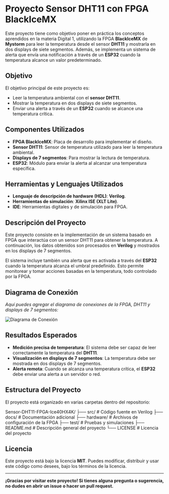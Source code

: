 # Proyecto Sensor DHT11 con FPGA BlackIceMX

Este proyecto tiene como objetivo poner en práctica los conceptos aprendidos en la materia Digital 1, utilizando la FPGA **BlackIceMX** de **Mystorm** para leer la temperatura desde el sensor **DHT11** y mostrarla en dos displays de siete segmentos. Además, se implementa un sistema de alerta que envía una notificación a través de un **ESP32** cuando la temperatura alcance un valor predeterminado.

## Objetivo

El objetivo principal de este proyecto es:

- Leer la temperatura ambiental con el **sensor DHT11**.
- Mostrar la temperatura en dos displays de siete segmentos.
- Enviar una alerta a través de un **ESP32** cuando se alcance una temperatura crítica.

## Componentes Utilizados

- **FPGA BlackIceMX**: Placa de desarrollo para implementar el diseño.
- **Sensor DHT11**: Sensor de temperatura utilizado para leer la temperatura ambiental.
- **Displays de 7 segmentos**: Para mostrar la lectura de temperatura.
- **ESP32**: Módulo para enviar la alerta al alcanzar una temperatura específica.

## Herramientas y Lenguajes Utilizados

- **Lenguaje de descripción de hardware (HDL)**: **Verilog**.
- **Herramientas de simulación**: **Xilinx ISE (XLT Lite)**.
- **IDE**: Herramientas digitales y de simulación para FPGA.

## Descripción del Proyecto

Este proyecto consiste en la implementación de un sistema basado en FPGA que interactúa con un sensor DHT11 para obtener la temperatura. A continuación, los datos obtenidos son procesados en **Verilog** y mostrados en los displays de 7 segmentos.

El sistema incluye también una alerta que es activada a través del **ESP32** cuando la temperatura alcanza el umbral predefinido. Esto permite monitorear y tomar acciones basadas en la temperatura, todo controlado por la FPGA.

## Diagrama de Conexión

*Aquí puedes agregar el diagrama de conexiones de la FPGA, DHT11 y displays de 7 segmentos:*

![Diagrama de Conexión](ruta/a/tu/diagrama.png)

## Resultados Esperados

- **Medición precisa de temperatura**: El sistema debe ser capaz de leer correctamente la temperatura del **DHT11**.
- **Visualización en displays de 7 segmentos**: La temperatura debe ser mostrada en dos displays de 7 segmentos.
- **Alerta remota**: Cuando se alcanza una temperatura crítica, el **ESP32** debe enviar una alerta a un servidor o red.

## Estructura del Proyecto

El proyecto está organizado en varias carpetas dentro del repositorio:

Sensor-DHT11-FPGA-Ice40HX4K/
├── src/ # Código fuente en Verilog
├── docs/ # Documentación adicional
├── hardware/ # Archivos de configuración de la FPGA
├── test/ # Pruebas y simulaciones
├── README.md # Descripción general del proyecto
└── LICENSE # Licencia del proyecto



## Licencia

Este proyecto está bajo la licencia **MIT**. Puedes modificar, distribuir y usar este código como desees, bajo los términos de la licencia.

---

**¡Gracias por visitar este proyecto! Si tienes alguna pregunta o sugerencia, no dudes en abrir un issue o hacer un pull request.**

